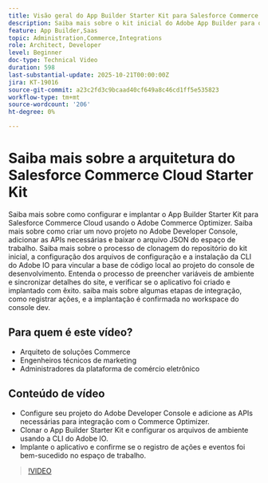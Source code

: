 ```yaml
---
title: Visão geral do App Builder Starter Kit para Salesforce Commerce Cloud
description: Saiba mais sobre o kit inicial do Adobe App Builder para o Salesforce Commerce Cloud com o Adobe Commerce Optimizer.
feature: App Builder,Saas
topic: Administration,Commerce,Integrations
role: Architect, Developer
level: Beginner
doc-type: Technical Video
duration: 598
last-substantial-update: 2025-10-21T00:00:00Z
jira: KT-19016
source-git-commit: a23c2fd3c9bcaad40cf649a8c46cd1ff5e535823
workflow-type: tm+mt
source-wordcount: '206'
ht-degree: 0%

---
```



# Saiba mais sobre a arquitetura do Salesforce Commerce Cloud Starter Kit

Saiba mais sobre como configurar e implantar o App Builder Starter Kit para Salesforce Commerce Cloud usando o Adobe Commerce Optimizer. Saiba mais sobre como criar um novo projeto no Adobe Developer Console, adicionar as APIs necessárias e baixar o arquivo JSON do espaço de trabalho. Saiba mais sobre o processo de clonagem do repositório do kit inicial, a configuração dos arquivos de configuração e a instalação da CLI do Adobe IO para vincular a base de código local ao projeto do console de desenvolvimento. Entenda o processo de preencher variáveis de ambiente e sincronizar detalhes do site, e verificar se o aplicativo foi criado e implantado com êxito. saiba mais sobre algumas etapas de integração, como registrar ações, e a implantação é confirmada no workspace do console dev.

## Para quem é este vídeo?

* Arquiteto de soluções Commerce
* Engenheiros técnicos de marketing
* Administradores da plataforma de comércio eletrônico

## Conteúdo de vídeo

* Configure seu projeto do Adobe Developer Console e adicione as APIs necessárias para integração com o Commerce Optimizer.
* Clonar o App Builder Starter Kit e configurar os arquivos de ambiente usando a CLI do Adobe IO.
* Implante o aplicativo e confirme se o registro de ações e eventos foi bem-sucedido no espaço de trabalho.

>[!VIDEO](https://video.tv.adobe.com/v/3476070?learn=on)
